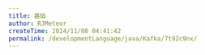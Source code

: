 ```yaml
---
title: 基础
author: RJMeteor
createTime: 2024/11/08 04:41:42
permalink: /developmentLanguage/java/Kafka/7t92c9nx/
---
```

